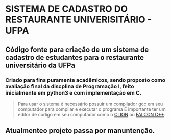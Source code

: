 # SISTEMA DE CADASTRO DO RESTAURANTE UNIVERISITÁRIO - UFPA

## Código fonte para criação de um sistema de cadastro de estudantes para o restaurante universitário da UFPa

### Criado para fins puramente acadêmicos, sendo proposto como avaliação final da discplina de Programação I, feito inicialmente em python3 e com implementação em C.

>Para usar o sistema é necessário possuir um compilador gcc em seu computador para compilar e executar o programa
> É importante ter um editor de código em seu computador como o [CLION](https://www.jetbrains.com/clion/download/) ou [FALCON C++](https://sourceforge.net/projects/falconcpp/).

## Atualmenteo projeto passa por manuntenção.


